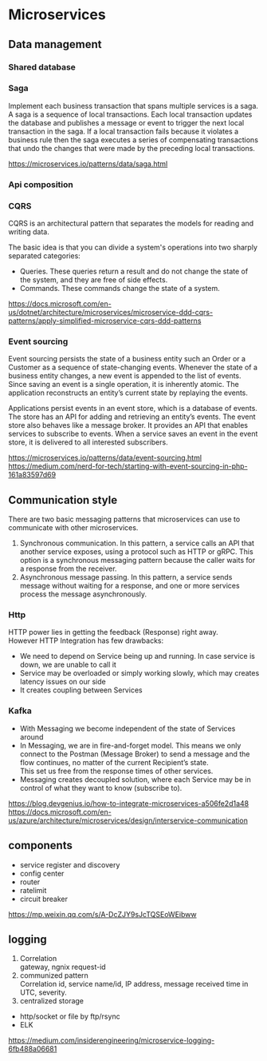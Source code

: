 # Microservices

## Data management

### Shared database

### Saga

Implement each business transaction that spans multiple services is a saga. A saga is a sequence of local transactions. Each local transaction updates the database and publishes a message or event to trigger the next local transaction in the saga. If a local transaction fails because it violates a business rule then the saga executes a series of compensating transactions that undo the changes that were made by the preceding local transactions.

https://microservices.io/patterns/data/saga.html

### Api composition

### CQRS

CQRS is an architectural pattern that separates the models for reading and writing data.  

The basic idea is that you can divide a system's operations into two sharply separated categories:  
- Queries. These queries return a result and do not change the state of the system, and they are free of side effects.
- Commands. These commands change the state of a system.

https://docs.microsoft.com/en-us/dotnet/architecture/microservices/microservice-ddd-cqrs-patterns/apply-simplified-microservice-cqrs-ddd-patterns  

### Event sourcing

Event sourcing persists the state of a business entity such an Order or a Customer as a sequence of state-changing events. Whenever the state of a business entity changes, a new event is appended to the list of events. Since saving an event is a single operation, it is inherently atomic. The application reconstructs an entity’s current state by replaying the events.

Applications persist events in an event store, which is a database of events. The store has an API for adding and retrieving an entity’s events. The event store also behaves like a message broker. It provides an API that enables services to subscribe to events. When a service saves an event in the event store, it is delivered to all interested subscribers.

https://microservices.io/patterns/data/event-sourcing.html  
https://medium.com/nerd-for-tech/starting-with-event-sourcing-in-php-161a83597d69

## Communication style

There are two basic messaging patterns that microservices can use to communicate with other microservices.  
1. Synchronous communication. In this pattern, a service calls an API that another service exposes, using a protocol such as HTTP or gRPC. This option is a synchronous messaging pattern because the caller waits for a response from the receiver.
2. Asynchronous message passing. In this pattern, a service sends message without waiting for a response, and one or more services process the message asynchronously.

### Http

HTTP power lies in getting the feedback (Response) right away.  
However HTTP Integration has few drawbacks:
- We need to depend on Service being up and running. In case service is down, we are unable to call it
- Service may be overloaded or simply working slowly, which may creates latency issues on our side
- It creates coupling between Services

### Kafka

- With Messaging we become independent of the state of Services around
- In Messaging, we are in fire-and-forget model. This means we only connect to the Postman (Message Broker) to send a message and the flow continues, no matter of the current Recipient’s state.  
This set us free from the response times of other services.
- Messaging creates decoupled solution, where each Service may be in control of what they want to know (subscribe to).

https://blog.devgenius.io/how-to-integrate-microservices-a506fe2d1a48  
https://docs.microsoft.com/en-us/azure/architecture/microservices/design/interservice-communication

## components

- service register and discovery
- config center
- router
- ratelimit 
- circuit breaker

https://mp.weixin.qq.com/s/A-DcZJY9sJcTQSEoWEibww

## logging

1. Correlation  
  gateway, ngnix request-id
2. communized pattern  
  Correlation id, service name/id, IP address, message received time in UTC, severity.
3. centralized storage
  - http/socket or file by ftp/rsync 
  - ELK

https://medium.com/insiderengineering/microservice-logging-6fb488a06681

